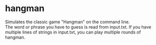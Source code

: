 # hangman
Simulates the classic game "Hangman" on the command line.<br />
The word or phrase you have to guess is read from input.txt. If you have multiple lines of strings in input.txt, you can play multiple rounds of hangman.
